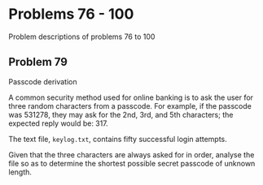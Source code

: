 # Problems 76 - 100

Problem descriptions of problems 76 to 100

##  Problem 79

Passcode derivation

A common security method used for online banking is to ask the user for three random characters from a passcode. For example, if the passcode was 531278, they may ask for the 2nd, 3rd, and 5th characters; the expected reply would be: 317.

The text file, `keylog.txt`, contains fifty successful login attempts.

Given that the three characters are always asked for in order, analyse the file so as to determine the shortest possible secret passcode of unknown length.

